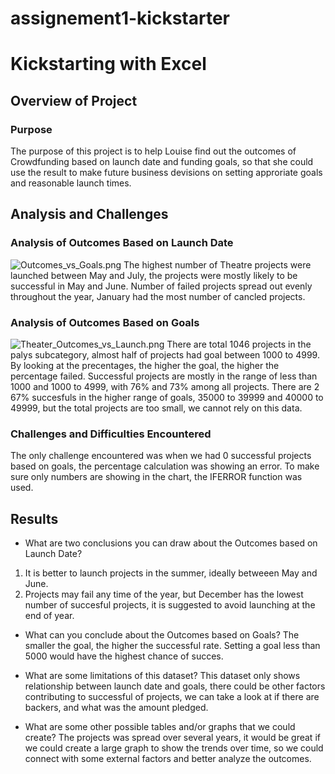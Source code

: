 # assignement1-kickstarter
# Kickstarting with Excel

## Overview of Project

### Purpose
The purpose of this project is to help Louise find out the outcomes of Crowdfunding based on launch date and funding goals, so that she could use the result to make future business devisions on setting approriate goals and reasonable launch times.

## Analysis and Challenges

### Analysis of Outcomes Based on Launch Date
![Outcomes_vs_Goals.png](assignement1-kickstarter/Theater_Outcomes_vs_Launch.png)
The highest number of Theatre projects were launched between May and July, the projects were mostly likely to be successful in May and June. Number of failed projects spread out evenly throughout the year, January had the most number of cancled projects.

### Analysis of Outcomes Based on Goals
![Theater_Outcomes_vs_Launch.png](assignement1-kickstarter/Outcomes_vs_Goals.png)
There are total 1046 projects in the palys subcategory, almost half of projects had goal between 1000 to 4999. 
By looking at the precentages, the higher the goal, the higher the percentage failed. Successful projects are mostly in the range of less than 1000 and 1000 to 4999, with 76% and 73% among all projects. There are 2 67% succesfuls in the higher range of goals, 35000 to 39999 and 40000 to 49999, but the total projects are too small, we cannot rely on this data.

### Challenges and Difficulties Encountered
The only challenge encountered was when we had 0 successful projects based on goals, the percentage calculation was showing an error. To make sure only numbers are showing in the chart, the IFERROR function was used.

## Results

- What are two conclusions you can draw about the Outcomes based on Launch Date?
1. It is better to launch projects in the summer, ideally betweeen May and June.
2. Projects may fail any time of the year, but December has the lowest number of succesful projects, it is suggested to avoid launching at the end of year.

- What can you conclude about the Outcomes based on Goals?
The smaller the goal, the higher the successful rate. Setting a goal less than 5000 would have the highest chance of succes.

- What are some limitations of this dataset?
This dataset only shows relationship between launch date and goals, there could be other factors contributing to successful of projects, we can take a look at if there are backers, and what was the amount pledged.

- What are some other possible tables and/or graphs that we could create?
The projects was spread over several years, it would be great if we could create a large graph to show the trends over time, so we could connect with some external factors and better analyze the outcomes.
